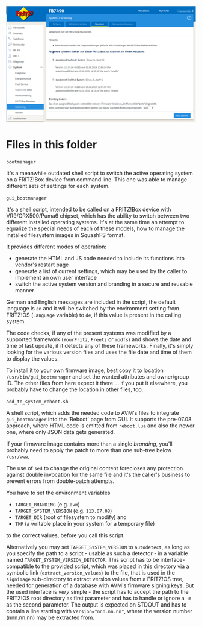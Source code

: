 ![GUI_Bootmanager](GUI_Bootmanager.png)

# Files in this folder

`bootmanager`

It's a meanwhile outdated shell script to switch the active operating system on a FRITZ!Box device from command line. This one was able to manage different sets of settings for each system.

`gui_bootmanager`

It's a shell script, intended to be called on a FRITZ!Box device with VR9/GRX500/Puma6 chipset, which has the ability to switch between two different installed operating systems. It's at the same time an attempt to equalize the special needs of each of these models, how to manage the installed filesystem images in SquashFS format.

It provides different modes of operation:

- generate the HTML and JS code needed to include its functions into vendor's restart page
- generate a list of current settings, which may be used by the caller to implement an own user interface
- switch the active system version and branding in a secure and reusable manner

German and English messages are included in the script, the default language is ```en``` and it will be switched by the environment setting from FRITZ!OS (```Language``` variable) to ```de```, if this value is present in the calling system.

The code checks, if any of the present systems was modified by a supported framework (```YourFritz```, ```Freetz``` or ```modfs```) and shows the date and time of last update, if it detects any of these frameworks. Finally, it's simply looking for the various version files and uses the file date and time of them to display the values.

To install it to your own firmware image, best copy it to location ```/usr/bin/gui_bootmanager``` and set the wanted attributes and owner/group ID. The other files from here expect it there ... if you put it elsewhere, you probably have to change the location in other files, too.

`add_to_system_reboot.sh`

A shell script, which adds the needed code to AVM's files to integrate `gui_bootmanager` into the 'Reboot' page from GUI. It supports the pre-07.08 approach, where HTML code is emitted from `reboot.lua` and also the newer one, where only JSON data gets generated.

If your firmware image contains more than a single *branding*, you'll probably need to apply the patch to more than one sub-tree below ```/usr/www```.

The use of `sed` to change the original content forecloses any protection against double invocation for the same file and it's the caller's business to prevent errors from double-patch attempts.

You have to set the environment variables 

- `TARGET_BRANDING` (e.g. `avm`)
- `TARGET_SYSTEM_VERSION` (e.g. `113.07.08`)
- `TARGET_DIR` (root of filesystem to modify) and
- `TMP` (a writable place in your system for a temporary file)

to the correct values, before you call this script.

Alternatively you may set `TARGET_SYSTEM_VERSION` to `autodetect`, as long as you specify the path to a script - usable as such a detector - in a variable named `TARGET_SYSTEM_VERSION_DETECTOR`. This script has to be interface-compatible to the provided script, which was placed in this directory via a symbolic link (`extract_version_values`) to the file, that is used in the `signimage` sub-directory to extract version values from a FRITZ!OS tree, needed for generation of a database with AVM's firmware signing keys.
But the used interface is _very_ simple - the script has to accept the path to the FRITZ!OS root directory as first parameter and has to handle or ignore a `-m` as the second parameter. The output is expected on STDOUT and has to contain a line starting with `Version="nnn.nn.nn"`, where the version number (nnn.nn.nn) may be extracted from.
